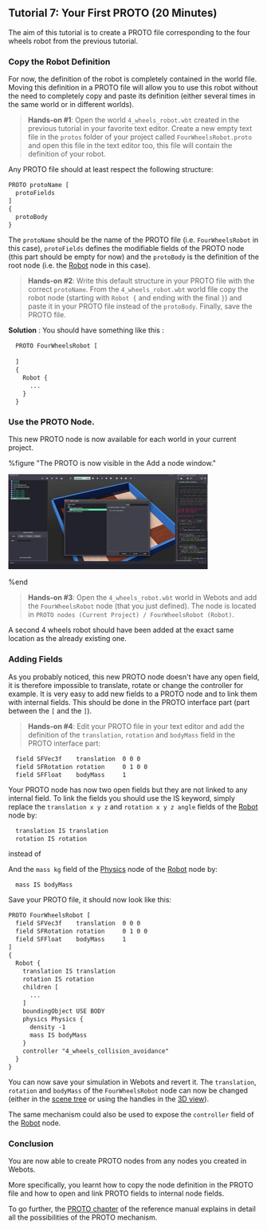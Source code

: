 ## Tutorial 7: Your First PROTO (20 Minutes)

The aim of this tutorial is to create a PROTO file corresponding to the four wheels robot from the previous tutorial.

### Copy the Robot Definition

For now, the definition of the robot is completely contained in the world file.
Moving this definition in a PROTO file will allow you to use this robot without the need to completely copy and paste its definition (either several times in the same world or in different worlds).

> **Hands-on #1**: Open the world `4_wheels_robot.wbt` created in the previous tutorial in your favorite text editor.
Create a new empty text file in the `protos` folder of your project called `FourWheelsRobot.proto` and open this file in the text editor too, this file will contain the definition of your robot.

Any PROTO file should at least respect the following structure:
```
PROTO protoName [
  protoFields
]
{
  protoBody
}
```

The `protoName` should be the name of the PROTO file (i.e. `FourWheelsRobot` in this case), `protoFields` defines the modifiable fields of the PROTO node (this part should be empty for now) and the `protoBody` is the definition of the root node (i.e. the [Robot](../reference/robot.md) node in this case).

> **Hands-on #2**: Write this default structure in your PROTO file with the correct `protoName`.
From the `4_wheels_robot.wbt` world file copy the robot node (starting with `Robot {` and ending with the final `}`) and paste it in your PROTO file instead of the `protoBody`.
Finally, save the PROTO file.


  **Solution** : You should have something like this :

```
  PROTO FourWheelsRobot [

  ]
  {
    Robot {
      ...
    }
  }
```

### Use the PROTO Node.

This new PROTO node is now available for each world in your current project.

%figure "The PROTO is now visible in the Add a node window."

![tutorial_proto.png](images/tutorial_proto.thumbnail.jpg)

%end

> **Hands-on #3**: Open the `4_wheels_robot.wbt` world in Webots and add the `FourWheelsRobot` node (that you just defined).
The node is located in `PROTO nodes (Current Project) / FourWheelsRobot (Robot)`.

A second 4 wheels robot should have been added at the exact same location as the already existing one.

### Adding Fields

As you probably noticed, this new PROTO node doesn't have any open field, it is therefore impossible to translate, rotate or change the controller for example.
It is very easy to add new fields to a PROTO node and to link them with internal fields.
This should be done in the PROTO interface part (part between the `[` and the `]`).

> **Hands-on #4**: Edit your PROTO file in your text editor and add the definition of the `translation`, `rotation` and `bodyMass` field in the PROTO interface part:
```
  field SFVec3f    translation  0 0 0
  field SFRotation rotation     0 1 0 0
  field SFFloat    bodyMass     1
```
Your PROTO node has now two open fields but they are not linked to any internal field.
To link the fields you should use the IS keyword, simply replace the `translation x y z` and `rotation x y z angle` fields of the [Robot](../reference/robot.md) node by:
```
  translation IS translation
  rotation IS rotation
```
instead of

And the `mass kg` field of the [Physics](../reference/physics.md) node of the [Robot](../reference/robot.md) node by:
```
  mass IS bodyMass
```
Save your PROTO file, it should now look like this:
```
PROTO FourWheelsRobot [
  field SFVec3f    translation  0 0 0
  field SFRotation rotation     0 1 0 0
  field SFFloat    bodyMass     1
]
{
  Robot {
    translation IS translation
    rotation IS rotation
    children [
      ...
    ]
    boundingObject USE BODY
    physics Physics {
      density -1
      mass IS bodyMass
    }
    controller "4_wheels_collision_avoidance"
  }
}
```

You can now save your simulation in Webots and revert it. The `translation`, `rotation` and `bodyMass` of the `FourWheelsRobot` node can now be changed (either in the [scene tree](the-scene-tree.md) or using the handles in the [3D view](the-3d-window.md)).

The same mechanism could also be used to expose the `controller` field of the [Robot](../reference/robot.md) node.

### Conclusion

You are now able to create PROTO nodes from any nodes you created in Webots.

More specifically, you learnt how to copy the node definition in the PROTO file and how to open and link PROTO fields to internal node fields.

To go further, the [PROTO chapter](../reference/proto.md) of the reference manual explains in detail all the possibilities of the PROTO mechanism.
